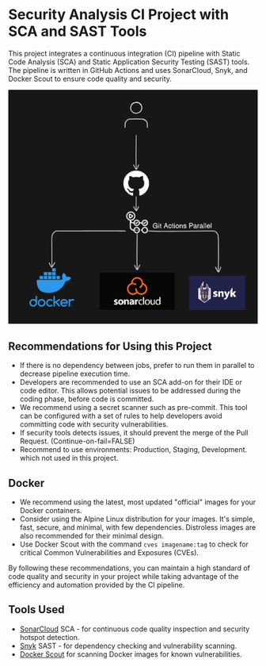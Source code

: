 # Security Analysis CI Project with SCA and SAST Tools  
   
This project integrates a continuous integration (CI) pipeline with Static Code Analysis (SCA) and Static Application Security Testing (SAST) tools. The pipeline is written in GitHub Actions and uses SonarCloud, Snyk, and Docker Scout to ensure code quality and security.  

![screenshot](Pipeline.png)

## Recommendations for Using this Project  
      
- If there is no dependency between jobs, prefer to run them in parallel to decrease pipeline execution time.     
- Developers are recommended to use an SCA add-on for their IDE or code editor. This allows potential issues to be addressed during the coding phase, before code is committed.     
- We recommend using a secret scanner such as pre-commit. This tool can be configured with a set of rules to help developers avoid committing code with security vulnerabilities.
- If security tools detects issues, it should prevent the merge of the Pull Request. (Continue-on-fail=FALSE)
- Recommend to use environments: Production, Staging, Development. which not used in this project.
  
## Docker  
   
- We recommend using the latest, most updated "official" images for your Docker containers.  
- Consider using the Alpine Linux distribution for your images. It's simple, fast, secure, and minimal, with few dependencies. Distroless images are also recommended for their minimal design.  
- Use Docker Scout with the command `cves imagename:tag` to check for critical Common Vulnerabilities and Exposures (CVEs).  
   
By following these recommendations, you can maintain a high standard of code quality and security in your project while taking advantage of the efficiency and automation provided by the CI pipeline.  
   
## Tools Used  
   
- [SonarCloud](https://sonarcloud.io/) SCA - for continuous code quality inspection and security hotspot detection.  
- [Snyk](https://snyk.io/) SAST - for dependency checking and vulnerability scanning.  
- [Docker Scout](https://github.com/nuxi-tech/docker-scout) for scanning Docker images for known vulnerabilities.  
